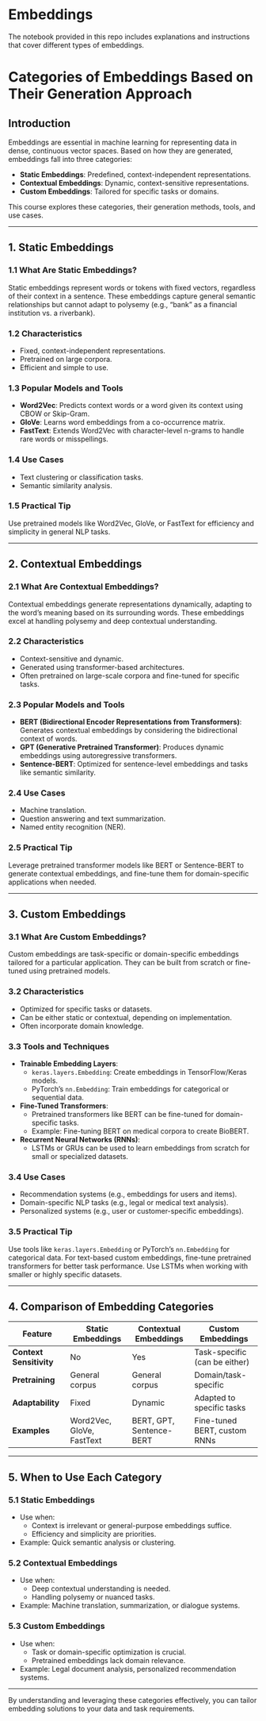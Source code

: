 # Embeddings
The notebook provided in this repo includes explanations and instructions that cover different types of embeddings.

# Categories of Embeddings Based on Their Generation Approach

## **Introduction**
Embeddings are essential in machine learning for representing data in dense, continuous vector spaces. Based on how they are generated, embeddings fall into three categories:
- **Static Embeddings**: Predefined, context-independent representations.
- **Contextual Embeddings**: Dynamic, context-sensitive representations.
- **Custom Embeddings**: Tailored for specific tasks or domains.

This course explores these categories, their generation methods, tools, and use cases.

---

## **1. Static Embeddings**

### **1.1 What Are Static Embeddings?**
Static embeddings represent words or tokens with fixed vectors, regardless of their context in a sentence. These embeddings capture general semantic relationships but cannot adapt to polysemy (e.g., “bank” as a financial institution vs. a riverbank).

### **1.2 Characteristics**
- Fixed, context-independent representations.
- Pretrained on large corpora.
- Efficient and simple to use.

### **1.3 Popular Models and Tools**
- **Word2Vec**: Predicts context words or a word given its context using CBOW or Skip-Gram.
- **GloVe**: Learns word embeddings from a co-occurrence matrix.
- **FastText**: Extends Word2Vec with character-level n-grams to handle rare words or misspellings.

### **1.4 Use Cases**
- Text clustering or classification tasks.
- Semantic similarity analysis.

### **1.5 Practical Tip**
Use pretrained models like Word2Vec, GloVe, or FastText for efficiency and simplicity in general NLP tasks.

---

## **2. Contextual Embeddings**

### **2.1 What Are Contextual Embeddings?**
Contextual embeddings generate representations dynamically, adapting to the word’s meaning based on its surrounding words. These embeddings excel at handling polysemy and deep contextual understanding.

### **2.2 Characteristics**
- Context-sensitive and dynamic.
- Generated using transformer-based architectures.
- Often pretrained on large-scale corpora and fine-tuned for specific tasks.

### **2.3 Popular Models and Tools**
- **BERT (Bidirectional Encoder Representations from Transformers)**: Generates contextual embeddings by considering the bidirectional context of words.
- **GPT (Generative Pretrained Transformer)**: Produces dynamic embeddings using autoregressive transformers.
- **Sentence-BERT**: Optimized for sentence-level embeddings and tasks like semantic similarity.

### **2.4 Use Cases**
- Machine translation.
- Question answering and text summarization.
- Named entity recognition (NER).

### **2.5 Practical Tip**
Leverage pretrained transformer models like BERT or Sentence-BERT to generate contextual embeddings, and fine-tune them for domain-specific applications when needed.

---

## **3. Custom Embeddings**

### **3.1 What Are Custom Embeddings?**
Custom embeddings are task-specific or domain-specific embeddings tailored for a particular application. They can be built from scratch or fine-tuned using pretrained models.

### **3.2 Characteristics**
- Optimized for specific tasks or datasets.
- Can be either static or contextual, depending on implementation.
- Often incorporate domain knowledge.

### **3.3 Tools and Techniques**
- **Trainable Embedding Layers**:
  - `keras.layers.Embedding`: Create embeddings in TensorFlow/Keras models.
  - PyTorch’s `nn.Embedding`: Train embeddings for categorical or sequential data.
- **Fine-Tuned Transformers**:
  - Pretrained transformers like BERT can be fine-tuned for domain-specific tasks.
  - Example: Fine-tuning BERT on medical corpora to create BioBERT.
- **Recurrent Neural Networks (RNNs)**:
  - LSTMs or GRUs can be used to learn embeddings from scratch for small or specialized datasets.

### **3.4 Use Cases**
- Recommendation systems (e.g., embeddings for users and items).
- Domain-specific NLP tasks (e.g., legal or medical text analysis).
- Personalized systems (e.g., user or customer-specific embeddings).

### **3.5 Practical Tip**
Use tools like `keras.layers.Embedding` or PyTorch’s `nn.Embedding` for categorical data. For text-based custom embeddings, fine-tune pretrained transformers for better task performance. Use LSTMs when working with smaller or highly specific datasets.

---

## **4. Comparison of Embedding Categories**

| Feature               | Static Embeddings          | Contextual Embeddings      | Custom Embeddings          |
|-----------------------|---------------------------|---------------------------|----------------------------|
| **Context Sensitivity** | No                        | Yes                        | Task-specific (can be either) |
| **Pretraining**        | General corpus            | General corpus            | Domain/task-specific       |
| **Adaptability**       | Fixed                     | Dynamic                    | Adapted to specific tasks  |
| **Examples**           | Word2Vec, GloVe, FastText | BERT, GPT, Sentence-BERT   | Fine-tuned BERT, custom RNNs |

---

## **5. When to Use Each Category**

### **5.1 Static Embeddings**
- Use when:
  - Context is irrelevant or general-purpose embeddings suffice.
  - Efficiency and simplicity are priorities.
- Example: Quick semantic analysis or clustering.

### **5.2 Contextual Embeddings**
- Use when:
  - Deep contextual understanding is needed.
  - Handling polysemy or nuanced tasks.
- Example: Machine translation, summarization, or dialogue systems.

### **5.3 Custom Embeddings**
- Use when:
  - Task or domain-specific optimization is crucial.
  - Pretrained embeddings lack domain relevance.
- Example: Legal document analysis, personalized recommendation systems.

---

By understanding and leveraging these categories effectively, you can tailor embedding solutions to your data and task requirements.

